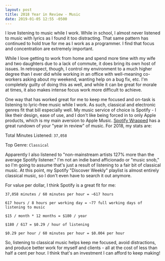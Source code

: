 ```yaml
---
layout: post
title: 2018 Year in Review - Music
date: 2019-01-05 12:55 -0500
---
```


I love listening to music while I work. While in school, I almost never listened to music with lyrics as I found it too distracting. That same pattern has continued to hold true for me as I work as a programmer. I find that focus and concentration are extremely important.

While I love getting to work from home and spend more time with my wife and two daughters due to a lack of commute, it does bring its own host of issues. In retrospect, though, I control my environment to a much higher degree than I ever did while working in an office with well-meaning co-workers asking about my weekend, wanting help on a bug fix, etc. I'm completely guilty of doing this as well, and while it can be great for morale at times, it also makes intense focus work more difficult to achieve.

One way that has worked great for me to keep me focused and on-task is listening to lyric-free music while I work. As such, classical and electronic genres fit that bill especially well. My music service of choice is Spotify - I like their design, ease of use, and I don't like being forced in to only Apple products, which is my main aversion to Apple Music. [Spotify Wrapped](https://spotifywrapped.com) has a great rundown of your "year in review" of music. For 2018, my stats are:

Total Minutes Listened: `37,058`

Top Genre: `Classical`

Apparently I also listened to "non-mainstream artists 127% more than the average Spotify listener." I'm not an indie band afficionado or "music snob," so I'm going to assume that's just a result of listening to a fair bit of classical music. At this point, my Spotify "Discover Weekly" playlist is almost entirely classical music, so I don't even have to search it out anymore.

For value per dollar, I think Spotify is a great fit for me:

`37,058 minutes / 60 minutes per hour = ~617 hours`

`617 hours / 8 hours per working day = ~77 full working days of listening to music`

`$15 / month * 12 months = $180 / year`

`$180 / 617 = $0.29 / hour of listening`

`$0.29 per hour / 60 minutes per hour = $0.004 per hour`

So, listening to classical music helps keep me focused, avoid distractions, and produce better work for myself and clients - all at the cost of less than half a cent per hour. I think that's an investment I can afford to keep making!
